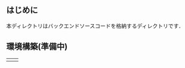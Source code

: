 ## はじめに
本ディレクトリはバックエンドソースコードを格納するディレクトリです．

## 環境構築(準備中)
|     |     |
| --- | --- |
|     |     |

